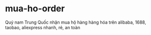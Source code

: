 # mua-ho-order
Quý nam Trung Quốc nhận mua hộ hàng hàng hóa trên alibaba, 1688, taobao, aliexpress nhanh, rẻ, an toàn
